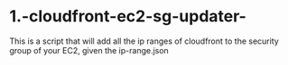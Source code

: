# 1.-cloudfront-ec2-sg-updater-
This is a script that will add all the ip ranges of cloudfront to the security group of your EC2, given the ip-range.json
